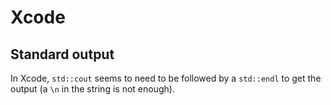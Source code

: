 # Xcode

## Standard output

In Xcode, `std::cout` seems to need to be followed by a `std::endl` to get the output (a `\n` in the string is not enough).
